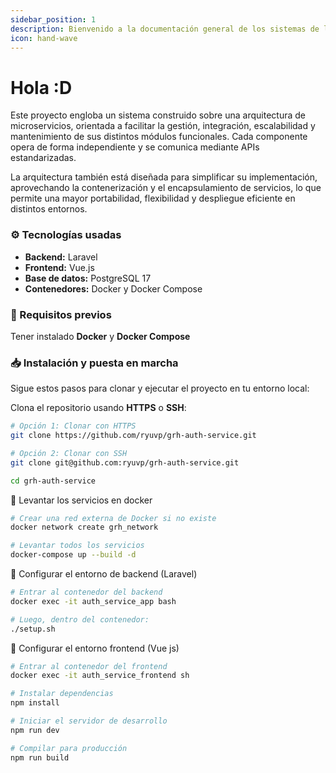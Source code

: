 ```yaml
---
sidebar_position: 1
description: Bienvenido a la documentación general de los sistemas de la GOREHCO.
icon: hand-wave
---
```


# Hola :D

Este proyecto engloba un sistema construido sobre una arquitectura de microservicios, orientada a facilitar la gestión, integración, escalabilidad y mantenimiento de sus distintos módulos funcionales. Cada componente opera de forma independiente y se comunica mediante APIs estandarizadas.

La arquitectura también está diseñada para simplificar su implementación, aprovechando la contenerización y el encapsulamiento de servicios, lo que permite una mayor portabilidad, flexibilidad y despliegue eficiente en distintos entornos.

### ⚙️ Tecnologías usadas

* **Backend:** Laravel
* **Frontend:** Vue.js
* **Base de datos:** PostgreSQL 17
* **Contenedores:** Docker y Docker Compose

### 🚀 Requisitos previos

Tener instalado **Docker** y **Docker Compose**

### 📥 Instalación y puesta en marcha

Sigue estos pasos para clonar y ejecutar el proyecto en tu entorno local:

Clona el repositorio usando **HTTPS** o **SSH**:

```bash
# Opción 1: Clonar con HTTPS
git clone https://github.com/ryuvp/grh-auth-service.git

# Opción 2: Clonar con SSH
git clone git@github.com:ryuvp/grh-auth-service.git

cd grh-auth-service
```

🐳 Levantar los servicios en docker

```bash
# Crear una red externa de Docker si no existe
docker network create grh_network

# Levantar todos los servicios
docker-compose up --build -d
```

🧱 Configurar el entorno de backend (Laravel)

```bash
# Entrar al contenedor del backend
docker exec -it auth_service_app bash

# Luego, dentro del contenedor:
./setup.sh
```

🎨 Configurar el entorno frontend (Vue js)

```bash
# Entrar al contenedor del frontend
docker exec -it auth_service_frontend sh

# Instalar dependencias
npm install

# Iniciar el servidor de desarrollo
npm run dev

# Compilar para producción
npm run build
```
